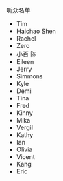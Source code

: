 听众名单

- Tim
- Haichao Shen
- Rachel
- Zero
- 小百 陈
- Eileen
- Jerry
- Simmons
- Kyle
- Demi
- Tina
- Fred
- Kinny
- Mika
- Vergil
- Kathy
- Ian
- Olivia
- Vicent
- Kang
- Eric